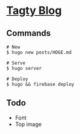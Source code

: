 # [Tagty Blog](https://tagty-blog.firebaseapp.com)

## Commands

```
# New
$ hugo new posts/HOGE.md

# Serve
$ hugo server

# Deploy
$ hugo && firebase deploy
```

## Todo

- Font
- Top image
